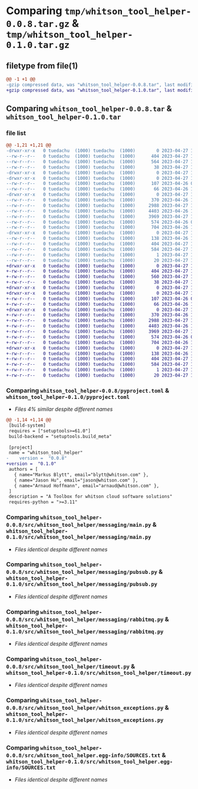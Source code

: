 # Comparing `tmp/whitson_tool_helper-0.0.8.tar.gz` & `tmp/whitson_tool_helper-0.1.0.tar.gz`

## filetype from file(1)

```diff
@@ -1 +1 @@
-gzip compressed data, was "whitson_tool_helper-0.0.8.tar", last modified: Thu Apr 27 15:22:47 2023, max compression
+gzip compressed data, was "whitson_tool_helper-0.1.0.tar", last modified: Thu Apr 27 15:42:05 2023, max compression
```

## Comparing `whitson_tool_helper-0.0.8.tar` & `whitson_tool_helper-0.1.0.tar`

### file list

```diff
@@ -1,21 +1,21 @@
-drwxr-xr-x   0 tuedachu  (1000) tuedachu  (1000)        0 2023-04-27 15:22:47.259948 whitson_tool_helper-0.0.8/
--rw-r--r--   0 tuedachu  (1000) tuedachu  (1000)      404 2023-04-27 15:22:47.259948 whitson_tool_helper-0.0.8/PKG-INFO
--rw-r--r--   0 tuedachu  (1000) tuedachu  (1000)      564 2023-04-27 15:22:41.000000 whitson_tool_helper-0.0.8/pyproject.toml
--rw-r--r--   0 tuedachu  (1000) tuedachu  (1000)       38 2023-04-27 15:22:47.259948 whitson_tool_helper-0.0.8/setup.cfg
-drwxr-xr-x   0 tuedachu  (1000) tuedachu  (1000)        0 2023-04-27 15:22:47.249948 whitson_tool_helper-0.0.8/src/
-drwxr-xr-x   0 tuedachu  (1000) tuedachu  (1000)        0 2023-04-27 15:22:47.259948 whitson_tool_helper-0.0.8/src/whitson_tool_helper/
--rw-r--r--   0 tuedachu  (1000) tuedachu  (1000)      107 2023-04-26 09:24:26.000000 whitson_tool_helper-0.0.8/src/whitson_tool_helper/__init__.py
--rw-r--r--   0 tuedachu  (1000) tuedachu  (1000)       66 2023-04-26 13:22:55.000000 whitson_tool_helper-0.0.8/src/whitson_tool_helper/logger.py
-drwxr-xr-x   0 tuedachu  (1000) tuedachu  (1000)        0 2023-04-27 15:22:47.259948 whitson_tool_helper-0.0.8/src/whitson_tool_helper/messaging/
--rw-r--r--   0 tuedachu  (1000) tuedachu  (1000)      370 2023-04-26 13:32:24.000000 whitson_tool_helper-0.0.8/src/whitson_tool_helper/messaging/aux.py
--rw-r--r--   0 tuedachu  (1000) tuedachu  (1000)     2988 2023-04-27 15:14:46.000000 whitson_tool_helper-0.0.8/src/whitson_tool_helper/messaging/main.py
--rw-r--r--   0 tuedachu  (1000) tuedachu  (1000)     4403 2023-04-26 14:33:47.000000 whitson_tool_helper-0.0.8/src/whitson_tool_helper/messaging/pubsub.py
--rw-r--r--   0 tuedachu  (1000) tuedachu  (1000)     3969 2023-04-27 13:40:01.000000 whitson_tool_helper-0.0.8/src/whitson_tool_helper/messaging/rabbitmq.py
--rw-r--r--   0 tuedachu  (1000) tuedachu  (1000)      574 2023-04-26 07:15:11.000000 whitson_tool_helper-0.0.8/src/whitson_tool_helper/timeout.py
--rw-r--r--   0 tuedachu  (1000) tuedachu  (1000)      704 2023-04-26 12:52:42.000000 whitson_tool_helper-0.0.8/src/whitson_tool_helper/whitson_exceptions.py
-drwxr-xr-x   0 tuedachu  (1000) tuedachu  (1000)        0 2023-04-27 15:22:47.259948 whitson_tool_helper-0.0.8/src/whitson_tool_helper.egg-info/
--rw-r--r--   0 tuedachu  (1000) tuedachu  (1000)      138 2023-04-26 12:44:58.000000 whitson_tool_helper-0.0.8/src/whitson_tool_helper.egg-info/.SOURCES.txt.~undo-tree~
--rw-r--r--   0 tuedachu  (1000) tuedachu  (1000)      404 2023-04-27 15:22:47.000000 whitson_tool_helper-0.0.8/src/whitson_tool_helper.egg-info/PKG-INFO
--rw-r--r--   0 tuedachu  (1000) tuedachu  (1000)      584 2023-04-27 15:22:47.000000 whitson_tool_helper-0.0.8/src/whitson_tool_helper.egg-info/SOURCES.txt
--rw-r--r--   0 tuedachu  (1000) tuedachu  (1000)        1 2023-04-27 15:22:47.000000 whitson_tool_helper-0.0.8/src/whitson_tool_helper.egg-info/dependency_links.txt
--rw-r--r--   0 tuedachu  (1000) tuedachu  (1000)       20 2023-04-27 15:22:47.000000 whitson_tool_helper-0.0.8/src/whitson_tool_helper.egg-info/top_level.txt
+drwxr-xr-x   0 tuedachu  (1000) tuedachu  (1000)        0 2023-04-27 15:42:05.959943 whitson_tool_helper-0.1.0/
+-rw-r--r--   0 tuedachu  (1000) tuedachu  (1000)      404 2023-04-27 15:42:05.959943 whitson_tool_helper-0.1.0/PKG-INFO
+-rw-r--r--   0 tuedachu  (1000) tuedachu  (1000)      560 2023-04-27 15:42:00.000000 whitson_tool_helper-0.1.0/pyproject.toml
+-rw-r--r--   0 tuedachu  (1000) tuedachu  (1000)       38 2023-04-27 15:42:05.959943 whitson_tool_helper-0.1.0/setup.cfg
+drwxr-xr-x   0 tuedachu  (1000) tuedachu  (1000)        0 2023-04-27 15:42:05.959943 whitson_tool_helper-0.1.0/src/
+drwxr-xr-x   0 tuedachu  (1000) tuedachu  (1000)        0 2023-04-27 15:42:05.959943 whitson_tool_helper-0.1.0/src/whitson_tool_helper/
+-rw-r--r--   0 tuedachu  (1000) tuedachu  (1000)      107 2023-04-26 09:24:26.000000 whitson_tool_helper-0.1.0/src/whitson_tool_helper/__init__.py
+-rw-r--r--   0 tuedachu  (1000) tuedachu  (1000)       66 2023-04-26 13:22:55.000000 whitson_tool_helper-0.1.0/src/whitson_tool_helper/logger.py
+drwxr-xr-x   0 tuedachu  (1000) tuedachu  (1000)        0 2023-04-27 15:42:05.959943 whitson_tool_helper-0.1.0/src/whitson_tool_helper/messaging/
+-rw-r--r--   0 tuedachu  (1000) tuedachu  (1000)      370 2023-04-26 13:32:24.000000 whitson_tool_helper-0.1.0/src/whitson_tool_helper/messaging/aux.py
+-rw-r--r--   0 tuedachu  (1000) tuedachu  (1000)     2988 2023-04-27 15:14:46.000000 whitson_tool_helper-0.1.0/src/whitson_tool_helper/messaging/main.py
+-rw-r--r--   0 tuedachu  (1000) tuedachu  (1000)     4403 2023-04-26 14:33:47.000000 whitson_tool_helper-0.1.0/src/whitson_tool_helper/messaging/pubsub.py
+-rw-r--r--   0 tuedachu  (1000) tuedachu  (1000)     3969 2023-04-27 13:40:01.000000 whitson_tool_helper-0.1.0/src/whitson_tool_helper/messaging/rabbitmq.py
+-rw-r--r--   0 tuedachu  (1000) tuedachu  (1000)      574 2023-04-26 07:15:11.000000 whitson_tool_helper-0.1.0/src/whitson_tool_helper/timeout.py
+-rw-r--r--   0 tuedachu  (1000) tuedachu  (1000)      704 2023-04-26 12:52:42.000000 whitson_tool_helper-0.1.0/src/whitson_tool_helper/whitson_exceptions.py
+drwxr-xr-x   0 tuedachu  (1000) tuedachu  (1000)        0 2023-04-27 15:42:05.959943 whitson_tool_helper-0.1.0/src/whitson_tool_helper.egg-info/
+-rw-r--r--   0 tuedachu  (1000) tuedachu  (1000)      138 2023-04-26 12:44:58.000000 whitson_tool_helper-0.1.0/src/whitson_tool_helper.egg-info/.SOURCES.txt.~undo-tree~
+-rw-r--r--   0 tuedachu  (1000) tuedachu  (1000)      404 2023-04-27 15:42:05.000000 whitson_tool_helper-0.1.0/src/whitson_tool_helper.egg-info/PKG-INFO
+-rw-r--r--   0 tuedachu  (1000) tuedachu  (1000)      584 2023-04-27 15:42:05.000000 whitson_tool_helper-0.1.0/src/whitson_tool_helper.egg-info/SOURCES.txt
+-rw-r--r--   0 tuedachu  (1000) tuedachu  (1000)        1 2023-04-27 15:42:05.000000 whitson_tool_helper-0.1.0/src/whitson_tool_helper.egg-info/dependency_links.txt
+-rw-r--r--   0 tuedachu  (1000) tuedachu  (1000)       20 2023-04-27 15:42:05.000000 whitson_tool_helper-0.1.0/src/whitson_tool_helper.egg-info/top_level.txt
```

### Comparing `whitson_tool_helper-0.0.8/pyproject.toml` & `whitson_tool_helper-0.1.0/pyproject.toml`

 * *Files 4% similar despite different names*

```diff
@@ -1,14 +1,14 @@
 [build-system]
 requires = ["setuptools>=61.0"]
 build-backend = "setuptools.build_meta"
 
 [project]
 name = "whitson_tool_helper"
-    version =  "0.0.8"
+version =  "0.1.0"
 authors = [
   { name="Markus Blytt", email="blytt@whitson.com" },
   { name="Jason Hu", email="jason@whitson.com" },
   { name="Arnaud Hoffmann", email="arnaud@whitson.com" },
 ]
 description = "A Toolbox for whitson cloud software solutions"
 requires-python = ">=3.11"
```

### Comparing `whitson_tool_helper-0.0.8/src/whitson_tool_helper/messaging/main.py` & `whitson_tool_helper-0.1.0/src/whitson_tool_helper/messaging/main.py`

 * *Files identical despite different names*

### Comparing `whitson_tool_helper-0.0.8/src/whitson_tool_helper/messaging/pubsub.py` & `whitson_tool_helper-0.1.0/src/whitson_tool_helper/messaging/pubsub.py`

 * *Files identical despite different names*

### Comparing `whitson_tool_helper-0.0.8/src/whitson_tool_helper/messaging/rabbitmq.py` & `whitson_tool_helper-0.1.0/src/whitson_tool_helper/messaging/rabbitmq.py`

 * *Files identical despite different names*

### Comparing `whitson_tool_helper-0.0.8/src/whitson_tool_helper/timeout.py` & `whitson_tool_helper-0.1.0/src/whitson_tool_helper/timeout.py`

 * *Files identical despite different names*

### Comparing `whitson_tool_helper-0.0.8/src/whitson_tool_helper/whitson_exceptions.py` & `whitson_tool_helper-0.1.0/src/whitson_tool_helper/whitson_exceptions.py`

 * *Files identical despite different names*

### Comparing `whitson_tool_helper-0.0.8/src/whitson_tool_helper.egg-info/SOURCES.txt` & `whitson_tool_helper-0.1.0/src/whitson_tool_helper.egg-info/SOURCES.txt`

 * *Files identical despite different names*

